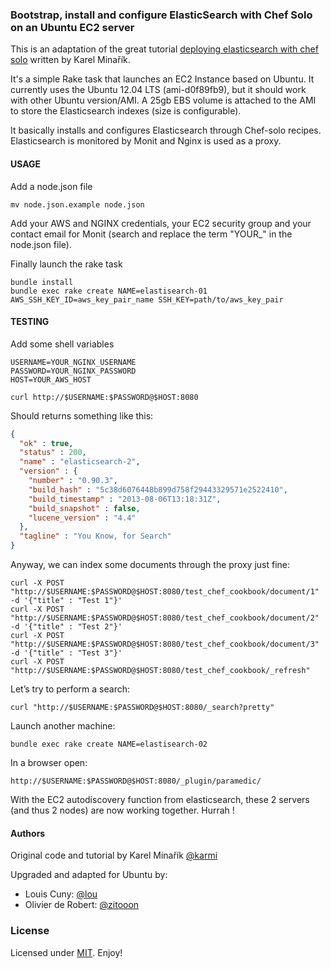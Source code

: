 ### Bootstrap, install and configure ElasticSearch with Chef Solo on an Ubuntu EC2 server

This is an adaptation of the great tutorial [deploying elasticsearch with chef solo](http://www.elasticsearch.org/tutorials/deploying-elasticsearch-with-chef-solo/) written by Karel Minařík.

It's a simple Rake task that launches an EC2 Instance based on Ubuntu.
It currently uses the Ubuntu 12.04 LTS (ami-d0f89fb9), but it should work with other Ubuntu version/AMI.
A 25gb EBS volume is attached to the AMI to store the Elasticsearch indexes (size is configurable).

It basically installs and configures Elasticsearch through Chef-solo recipes.
Elasticsearch is monitored by Monit and Nginx is used as a proxy.

#### USAGE

Add a node.json file
```shell
mv node.json.example node.json
```

Add your AWS and NGINX credentials, your EC2 security group and your contact email for Monit (search and replace the term "YOUR_" in the node.json file).

Finally launch the rake task
```shell
bundle install
bundle exec rake create NAME=elastisearch-01 AWS_SSH_KEY_ID=aws_key_pair_name SSH_KEY=path/to/aws_key_pair
```

#### TESTING

Add some shell variables
```shell
USERNAME=YOUR_NGINX_USERNAME
PASSWORD=YOUR_NGINX_PASSWORD
HOST=YOUR_AWS_HOST
```

```shell
curl http://$USERNAME:$PASSWORD@$HOST:8080
```
Should returns something like this:
```json
{
  "ok" : true,
  "status" : 200,
  "name" : "elasticsearch-2",
  "version" : {
    "number" : "0.90.3",
    "build_hash" : "5c38d6076448b899d758f29443329571e2522410",
    "build_timestamp" : "2013-08-06T13:18:31Z",
    "build_snapshot" : false,
    "lucene_version" : "4.4"
  },
  "tagline" : "You Know, for Search"
}
```

Anyway, we can index some documents through the proxy just fine:
```shell
curl -X POST "http://$USERNAME:$PASSWORD@$HOST:8080/test_chef_cookbook/document/1" -d '{"title" : "Test 1"}'
curl -X POST "http://$USERNAME:$PASSWORD@$HOST:8080/test_chef_cookbook/document/2" -d '{"title" : "Test 2"}'
curl -X POST "http://$USERNAME:$PASSWORD@$HOST:8080/test_chef_cookbook/document/3" -d '{"title" : "Test 3"}'
curl -X POST "http://$USERNAME:$PASSWORD@$HOST:8080/test_chef_cookbook/_refresh"
```

Let’s try to perform a search:
```shell
curl "http://$USERNAME:$PASSWORD@$HOST:8080/_search?pretty"
```

Launch another machine:
```shell
bundle exec rake create NAME=elastisearch-02
```

In a browser open:
```
http://$USERNAME:$PASSWORD@$HOST:8080/_plugin/paramedic/
```
With the EC2 autodiscovery function from elasticsearch, these 2 servers (and thus 2 nodes) are now working together. Hurrah !

#### Authors

Original code and tutorial by Karel Minařík [@karmi](https://github.com/karmi)

Upgraded and adapted for Ubuntu by:
* Louis Cuny: [@lou](https://github.com/lou)
* Olivier de Robert: [@zitooon](https://github.com/zitooon)

### License

Licensed under [MIT](http://opensource.org/licenses/mit-license.php). Enjoy!
